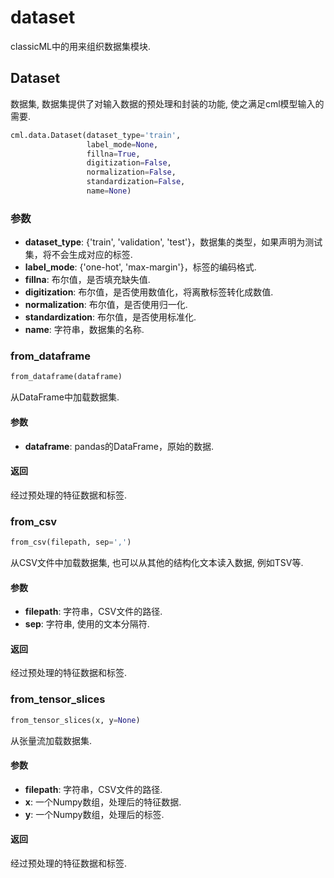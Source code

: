 # dataset

classicML中的用来组织数据集模块.

## Dataset

数据集, 数据集提供了对输入数据的预处理和封装的功能, 使之满足cml模型输入的需要.

```python
cml.data.Dataset(dataset_type='train',
                 label_mode=None,
                 fillna=True,
                 digitization=False,
                 normalization=False,
                 standardization=False,
                 name=None)
```

### 参数

* <b>dataset_type</b>: {'train', 'validation', 'test'}，数据集的类型，如果声明为测试集，将不会生成对应的标签.
* <b>label_mode</b>: {'one-hot', 'max-margin'}，标签的编码格式.
* <b>fillna</b>: 布尔值，是否填充缺失值.
* <b>digitization</b>: 布尔值，是否使用数值化，将离散标签转化成数值.
* <b>normalization</b>: 布尔值，是否使用归一化.
* <b>standardization</b>: 布尔值，是否使用标准化.
* <b>name</b>: 字符串，数据集的名称.

### from_dataframe

```python
from_dataframe(dataframe)
```

从DataFrame中加载数据集.

#### 参数

* <b>dataframe</b>: pandas的DataFrame，原始的数据.

#### 返回

 经过预处理的特征数据和标签.

### from_csv

```python
from_csv(filepath, sep=',')
```

从CSV文件中加载数据集, 也可以从其他的结构化文本读入数据, 例如TSV等.

#### 参数

* <b>filepath</b>: 字符串，CSV文件的路径.
* <b>sep</b>: 字符串, 使用的文本分隔符.

#### 返回

 经过预处理的特征数据和标签.

### from_tensor_slices

```python
from_tensor_slices(x, y=None)
```

从张量流加载数据集.

#### 参数

* <b>filepath</b>: 字符串，CSV文件的路径.
* <b>x</b>: 一个Numpy数组，处理后的特征数据.
* <b>y</b>: 一个Numpy数组，处理后的标签.

#### 返回

 经过预处理的特征数据和标签.